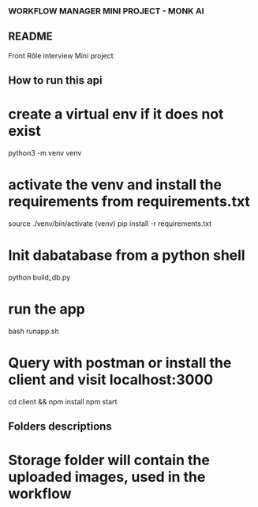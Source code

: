 ### WORKFLOW MANAGER MINI PROJECT - MONK AI

## README
Front Rôle interview Mini project

## How to run this api
# create a virtual env if it does not exist
python3 -m venv venv

# activate the venv and install the requirements from requirements.txt
source ./venv/bin/activate
(venv) pip install -r requirements.txt

# Init dabatabase from a python shell
python build_db.py

# run the app
bash runapp.sh

# Query with postman or install the client and visit localhost:3000
cd client && npm install
npm start

## Folders descriptions

# Storage folder will contain the uploaded images, used in the workflow
